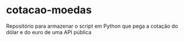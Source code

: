 # cotacao-moedas
Repositório para armazenar o script em Python que pega a cotação do dólar e do euro de uma API pública
